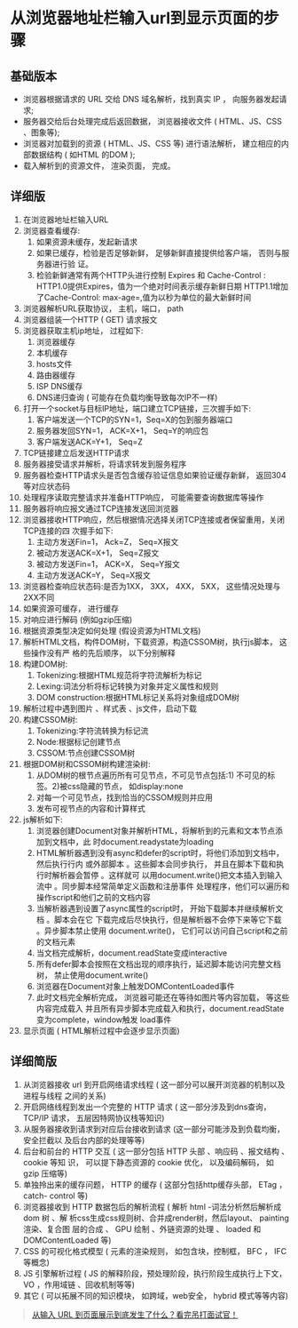 # 从浏览器地址栏输入url到显示页面的步骤 
## 基础版本
- 浏览器根据请求的 URL 交给 DNS 域名解析，找到真实 IP ， 向服务器发起请求;
- 服务器交给后台处理完成后返回数据， 浏览器接收文件 ( HTML、JS、CSS 、图象等); 
- 浏览器对加载到的资源 ( HTML、JS、CSS 等) 进行语法解析， 建立相应的内部数据结构
( 如HTML 的DOM ); 
- 载入解析到的资源文件， 渲染页面， 完成。
## 详细版
1. 在浏览器地址栏输入URL
2. 浏览器查看缓存:
    1. 如果资源未缓存，发起新请求
    2. 如果已缓存，检验是否足够新鲜， 足够新鲜直接提供给客户端， 否则与服务器进行验 证。
    3. 检验新鲜通常有两个HTTP头进行控制 Expires 和 Cache-Control : HTTP1.0提供Expires，值为一个绝对时间表示缓存新鲜日期 HTTP1.1增加了Cache-Control: max-age=,值为以秒为单位的最大新鲜时间
3. 浏览器解析URL获取协议， 主机，端口， path
4. 浏览器组装一个HTTP ( GET) 请求报文 
5. 浏览器获取主机ip地址， 过程如下:
    1. 浏览器缓存
    2. 本机缓存
    3. hosts文件
    4. 路由器缓存
    5. ISP DNS缓存
    6. DNS递归查询 ( 可能存在负载均衡导致每次IP不一样)
6. 打开一个socket与目标IP地址，端口建立TCP链接，三次握手如下:       
    1. 客户端发送一个TCP的SYN=1，Seq=X的包到服务器端口
    2. 服务器发回SYN=1， ACK=X+1， Seq=Y的响应包
    3. 客户端发送ACK=Y+1， Seq=Z
7. TCP链接建立后发送HTTP请求
8. 服务器接受请求并解析，将请求转发到服务程序
9. 服务器检查HTTP请求头是否包含缓存验证信息如果验证缓存新鲜， 返回304等对应状态码 
10. 处理程序读取完整请求并准备HTTP响应， 可能需要查询数据库等操作
11. 服务器将响应报文通过TCP连接发送回浏览器
12. 浏览器接收HTTP响应，然后根据情况选择关闭TCP连接或者保留重用，关闭TCP连接的四 次握手如下:
    1. 主动方发送Fin=1， Ack=Z， Seq=X报文 
    2. 被动方发送ACK=X+1， Seq=Z报文 
    3. 被动方发送Fin=1， ACK=X， Seq=Y报文 
    4. 主动方发送ACK=Y， Seq=X报文
13. 浏览器检查响应状态码:是否为1XX， 3XX， 4XX， 5XX， 这些情况处理与2XX不同 
14. 如果资源可缓存， 进行缓存
15. 对响应进行解码 (例如gzip压缩)
16. 根据资源类型决定如何处理 (假设资源为HTML文档)
17. 解析HTML文档，构件DOM树，下载资源，构造CSSOM树，执行js脚本， 这些操作没有严 格的先后顺序， 以下分别解释
18. 构建DOM树:
    1. Tokenizing:根据HTML规范将字符流解析为标记
    2. Lexing:词法分析将标记转换为对象并定义属性和规则
    3. DOM construction:根据HTML标记关系将对象组成DOM树 
19. 解析过程中遇到图片 、样式表 、js文件，启动下载
20. 构建CSSOM树:
    1. Tokenizing:字符流转换为标记流
    2. Node:根据标记创建节点
    3. CSSOM:节点创建CSSOM树
21. 根据DOM树和CSSOM树构建渲染树:
    1. 从DOM树的根节点遍历所有可见节点，不可⻅节点包括:1) 不可⻅的标签。2)被css隐藏的节点， 如display:none
    2. 对每一个可⻅节点，找到恰当的CSSOM规则并应用
    3. 发布可视节点的内容和计算样式
22. js解析如下:
    1. 浏览器创建Document对象并解析HTML，将解析到的元素和文本节点添加到文档中，此 时document.readystate为loading
    2. HTML解析器遇到没有async和defer的script时，将他们添加到文档中，然后执行行内 或外部脚本 。这些脚本会同步执行， 并且在脚本下载和执行时解析器会暂停 。这样就可 以用document.write()把文本插入到输入流中 。同步脚本经常简单定义函数和注册事件 处理程序，他们可以遍历和操作script和他们之前的文档内容
    3. 当解析器遇到设置了async属性的script时， 开始下载脚本并继续解析文档 。脚本会在它 下载完成后尽快执行，但是解析器不会停下来等它下载 。异步脚本禁止使用 document.write()， 它们可以访问自己script和之前的文档元素
    4. 当文档完成解析，document.readState变成interactive 
    5. 所有defer脚本会按照在文档出现的顺序执行，延迟脚本能访问完整文档树， 禁止使用document.write()
    6. 浏览器在Document对象上触发DOMContentLoaded事件
    7. 此时文档完全解析完成， 浏览器可能还在等待如图片等内容加载， 等这些内容完成载入 并且所有异步脚本完成载入和执行，document.readState变为complete，window触发 load事件
23. 显示页面 ( HTML解析过程中会逐步显示页面) 
## 详细简版
1. 从浏览器接收 url 到开启网络请求线程 ( 这一部分可以展开浏览器的机制以及进程与线程 之间的关系)
2. 开启网络线程到发出一个完整的 HTTP 请求 ( 这一部分涉及到dns查询， TCP/IP 请求， 五层因特网协议栈等知识)
3. 从服务器接收到请求到对应后台接收到请求 (这一部分可能涉及到负载均衡， 安全拦截以 及后台内部的处理等等)
4. 后台和前台的 HTTP 交互 ( 这一部分包括 HTTP 头部 、响应码 、报文结构 、 cookie 等知 识， 可以提下静态资源的 cookie 优化， 以及编码解码， 如 gzip 压缩等)
5. 单独拎出来的缓存问题， HTTP 的缓存 ( 这部分包括http缓存头部， ETag ， catch-
control 等)
6. 浏览器接收到 HTTP 数据包后的解析流程 ( 解析 html -词法分析然后解析成 dom 树 、解 析css生成css规则树、合并成render树，然后layout、 painting渲染、复合图 层的合成 、 GPU 绘制 、外链资源的处理 、 loaded 和 DOMContentLoaded 等)
7. CSS 的可视化格式模型 ( 元素的渲染规则， 如包含块，控制框， BFC ， IFC 等概念) 
8. JS 引擎解析过程 ( JS 的解释阶段，预处理阶段，执行阶段生成执行上下文， VO ，作用域链 、回收机制等等)
9. 其它 ( 可以拓展不同的知识模块， 如跨域，web安全， hybrid 模式等等内容)

> [从输入 URL 到页面展示到底发生了什么？看完吊打面试官！](https://zhuanlan.zhihu.com/p/133906695)